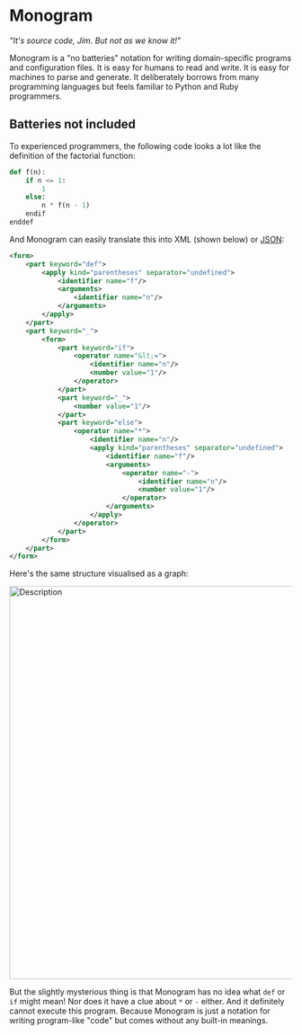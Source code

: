 # Monogram

_"It's source code, Jim. But not as we know it!"_

Monogram is a "no batteries" notation for writing domain-specific programs and
configuration files. It is easy for humans to read and write. It is easy for
machines to parse and generate. It deliberately borrows from many programming
languages but feels familiar to Python and Ruby programmers.

## Batteries not included

To experienced programmers, the following code looks a lot like the definition
of the factorial function:
```py
def f(n):
    if n <= 1:
        1
    else:
        n * f(n - 1)
    endif
enddef
```

And Monogram can easily translate this into XML (shown below) or [JSON](docs/json.md):
```xml
<form>
    <part keyword="def">
        <apply kind="parentheses" separator="undefined">
            <identifier name="f"/>
            <arguments>
                <identifier name="n"/>
            </arguments>
        </apply>
    </part>
    <part keyword="_">
        <form>
            <part keyword="if">
                <operator name="&lt;=">
                    <identifier name="n"/>
                    <number value="1"/>
                </operator>
            </part>
            <part keyword="_">
                <number value="1"/>
            </part>
            <part keyword="else">
                <operator name="*">
                    <identifier name="n"/>
                    <apply kind="parentheses" separator="undefined">
                        <identifier name="f"/>
                        <arguments>
                            <operator name="-">
                                <identifier name="n"/>
                                <number value="1"/>
                            </operator>
                        </arguments>
                    </apply>
                </operator>
            </part>
        </form>
    </part>
</form>
```

Here's the same structure visualised as a graph:

<img src="https://github.com/user-attachments/assets/e9dcdcc0-1d4d-4e6c-9667-622ffacabd24" alt="Description" width="700">



But the slightly mysterious thing is that Monogram has no idea what `def` or
`if` might mean! Nor does it have a clue about `*` or `-` either. And it
definitely cannot execute this program. Because Monogram is just a notation for
writing program-like "code" but comes without any built-in meanings.
